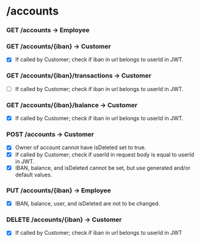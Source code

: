 # /accounts


### GET        /accounts -> Employee
### GET        /accounts/{iban} -> Customer

- [x] If called by Customer; check if iban in url belongs to userId in JWT.

### GET        /accounts/{iban}/transactions -> Customer

- [ ] If called by Customer; check if iban in url belongs to userId in JWT.

### GET        /accounts/{iban}/balance -> Customer

- [x] If called by Customer; check if iban in url belongs to userId in JWT.

### POST        /accounts -> Customer

- [x] Owner of account cannot have isDeleted set to true.
- [x] If called by Customer; check if userId in request body is equal to userId in JWT.
- [x] IBAN, balance, and isDeleted cannot be set, but use generated and/or default values.

### PUT        /accounts/{iban} -> Employee

- [x] IBAN, balance, user, and isDeleted are not to be changed.

### DELETE    /accounts/{iban} -> Customer

- [x] If called by Customer; check if iban in url belongs to userId in JWT